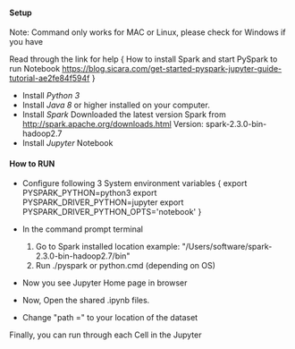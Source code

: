 #### Setup ####

Note: Command only works for MAC or Linux, please check for Windows if you have

Read through the link for help
{
    How to install Spark and start PySpark to run Notebook
    https://blog.sicara.com/get-started-pyspark-jupyter-guide-tutorial-ae2fe84f594f
}

* Install *Python 3*
* Install *Java 8* or higher installed on your computer.
* Install *Spark* Downloaded the latest version Spark
    from http://spark.apache.org/downloads.html
    Version: spark-2.3.0-bin-hadoop2.7
* Install *Jupyter* Notebook

#### How to RUN #########
* Configure following 3 System environment variables
{
    export PYSPARK_PYTHON=python3
    export PYSPARK_DRIVER_PYTHON=jupyter
    export PYSPARK_DRIVER_PYTHON_OPTS='notebook'
}

* In the command prompt terminal
    1. Go to Spark installed location
        example: "/Users/software/spark-2.3.0-bin-hadoop2.7/bin"
    2. Run ./pyspark or python.cmd (depending on OS)

* Now you see Jupyter Home page in browser

* Now, Open the shared .ipynb files.
* Change "path =" to your location of the dataset

Finally, you can run through each Cell in the Jupyter



